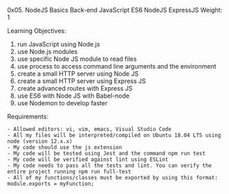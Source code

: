 0x05. NodeJS Basics
Back-end
JavaScript
ES6
NodeJS
ExpressJS
 Weight: 1


Learning Objectives:

1. run JavaScript using Node.js
2. use Node.js modules
3. use specific Node JS module to read files
4. use process to access command line arguments and the environment
5. create a small HTTP server using Node JS
6. create a small HTTP server using Express JS
7. create advanced routes with Express JS
8. use ES6 with Node JS with Babel-node
9. use Nodemon to develop faster


Requirements:

    - Allowed editors: vi, vim, emacs, Visual Studio Code
    - All my files will be interpreted/compiled on Ubuntu 18.04 LTS using node (version 12.x.x)
    - My code should use the js extension
    - My code will be tested using Jest and the command npm run test
    - My code will be verified against lint using ESLint
    - My code needs to pass all the tests and lint. You can verify the entire project running npm run full-test
    - All of my functions/classes must be exported by using this format: module.exports = myFunction;